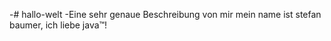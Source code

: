  -# hallo-welt
-Eine sehr genaue Beschreibung von mir
mein name ist stefan baumer, ich liebe java™!
